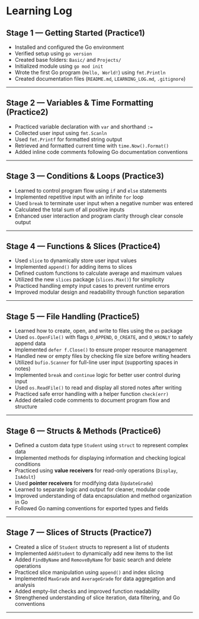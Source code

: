 # Learning Log

## Stage 1 — Getting Started  (Practice1)
- Installed and configured the Go environment  
- Verified setup using `go version`  
- Created base folders: `Basic/` and `Projects/`  
- Initialized module using `go mod init`  
- Wrote the first Go program (`Hello, World!`) using `fmt.Println`  
- Created documentation files (`README.md`, `LEARNING_LOG.md`, `.gitignore`)  

---

## Stage 2 — Variables & Time Formatting  (Practice2)
- Practiced variable declaration with `var` and shorthand `:=`  
- Collected user input using `fmt.Scanln`  
- Used `fmt.Printf` for formatted string output  
- Retrieved and formatted current time with `time.Now().Format()`  
- Added inline code comments following Go documentation conventions  

---

## Stage 3 — Conditions & Loops  (Practice3)
- Learned to control program flow using `if` and `else` statements  
- Implemented repetitive input with an infinite `for` loop  
- Used `break` to terminate user input when a negative number was entered  
- Calculated the total sum of all positive inputs  
- Enhanced user interaction and program clarity through clear console output  

---

## Stage 4 — Functions & Slices  (Practice4)
- Used `slice` to dynamically store user input values  
- Implemented `append()` for adding items to slices  
- Defined custom functions to calculate average and maximum values  
- Utilized the new `slices` package (`slices.Max()`) for simplicity  
- Practiced handling empty input cases to prevent runtime errors  
- Improved modular design and readability through function separation  

---

## Stage 5 — File Handling  (Practice5)
- Learned how to create, open, and write to files using the `os` package  
- Used `os.OpenFile()` with flags `O_APPEND`, `O_CREATE`, and `O_WRONLY` to safely append data  
- Implemented `defer f.Close()` to ensure proper resource management  
- Handled new or empty files by checking file size before writing headers  
- Utilized `bufio.Scanner` for full-line user input (supporting spaces in notes)  
- Implemented `break` and `continue` logic for better user control during input  
- Used `os.ReadFile()` to read and display all stored notes after writing  
- Practiced safe error handling with a helper function `check(err)`  
- Added detailed code comments to document program flow and structure

---

## Stage 6 — Structs & Methods  (Practice6)
- Defined a custom data type `Student` using `struct` to represent complex data  
- Implemented methods for displaying information and checking logical conditions  
- Practiced using **value receivers** for read-only operations (`Display`, `IsAdult`)  
- Used **pointer receivers** for modifying data (`UpdateGrade`)  
- Learned to separate logic and output for cleaner, modular code  
- Improved understanding of data encapsulation and method organization in Go  
- Followed Go naming conventions for exported types and fields  

---

## Stage 7 — Slices of Structs  (Practice7)
- Created a slice of `Student` structs to represent a list of students  
- Implemented `AddStudent` to dynamically add new items to the list  
- Added `FindByName` and `RemoveByName` for basic search and delete operations  
- Practiced slice manipulation using `append()` and index slicing  
- Implemented `MaxGrade` and `AverageGrade` for data aggregation and analysis  
- Added empty-list checks and improved function readability  
- Strengthened understanding of slice iteration, data filtering, and Go conventions  

---